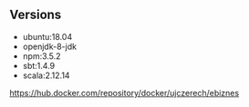 Versions
---
- ubuntu:18.04
- openjdk-8-jdk
- npm:3.5.2
- sbt:1.4.9
- scala:2.12.14

https://hub.docker.com/repository/docker/ujczerech/ebiznes
